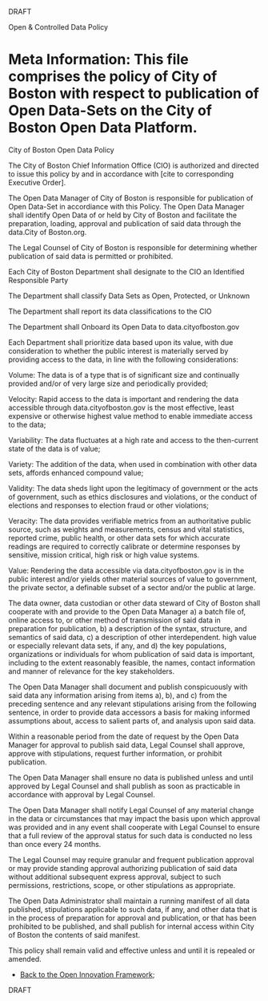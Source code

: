 DRAFT

Open & Controlled Data Policy

# Meta Information:  This file comprises the policy of City of Boston with respect to publication of Open Data-Sets on the City of Boston Open Data Platform.  

City of Boston Open Data Policy

 The City of Boston Chief Information Office (CIO) is authorized and directed to issue this policy by and in accordance with [cite to corresponding Executive Order]. 
 
The Open Data Manager of City of Boston is responsible for publication of Open Data-Set in accordiance with this Policy. The Open Data Manager shall identify Open Data of or held by City of Boston and facilitate the preparation, loading, approval and publication of said data through the data.City of Boston.org.  

The Legal Counsel of City of Boston is responsible for determining whether publication of said data is permitted or prohibited.  

Each City of Boston Department shall designate to the CIO an Identified Responsible Party

The Department shall classify Data Sets as Open, Protected, or Unknown

The Department shall report its data classifications to the CIO 

The Department shall Onboard its Open Data to data.cityofboston.gov

Each Department shall prioritize data based upon its value, with due consideration to whether the public interest is materially served by providing access to the data, in line with the following considerations:

Volume: The data is of a type that is of significant size and continually provided and/or of very large size and periodically provided;

Velocity: Rapid access to the data is important and rendering the data accessible through data.cityofboston.gov is the most effective, least expensive or otherwise highest value method to enable immediate access to the data;

Variability: The data fluctuates at a high rate and access to the then-current state of the data is of value;

Variety: The addition of the data, when used in combination with other data sets, affords enhanced compound value; 

Validity: The data sheds light upon the legitimacy of government or the acts of government, such as ethics disclosures and violations, or the conduct of elections and responses to election fraud or other violations;

Veracity:  The data provides verifiable metrics from an authoritative public source, such as weights and measurements, census and vital statistics, reported crime, public health, or other data sets for which accurate readings are required to correctly calibrate or determine responses by sensitive, mission critical, high risk or high value systems.

Value: Rendering the data accessible via data.cityofboston.gov is in the public interest and/or yields other material sources of value to government, the private sector, a definable subset of a sector and/or the public at large. 

The data owner, data custodian or other data steward of City of Boston shall cooperate with and provide to the Open Data Manager a) a batch file of, online access to, or other method of transmission of said data in preparation for publication, b) a description of the syntax, structure, and semantics of said data, c) a description of other interdependent. high value or especially relevant data sets, if any, and d) the key populations, organizations or individuals for whom publication of said data is important, including to the extent reasonably feasible, the names, contact information and manner of relevance for the key stakeholders.

The Open Data Manager shall document and publish conspicuously with said data any information arising from items a), b), and c) from the preceding sentence and any relevant stipulations arising from the following sentence, in order to provide data accessors a basis for making informed assumptions about, access to salient parts of, and analysis upon said data.    

Within a reasonable period from the date of request by the Open Data Manager for approval to publish said data, Legal Counsel shall approve, approve with stipulations, request further information, or prohibit publication.  

The Open Data Manager shall ensure no data is published unless and until approved by Legal Counsel and shall publish as soon as practicable in accordance with approval by Legal Counsel.  

The Open Data Manager shall notify Legal Counsel of any material change in the data or circumstances that may impact the basis upon which approval was provided and in any event shall cooperate with Legal Counsel to ensure that a full review of the approval status for such data is conducted no less than once every 24 months.  

The Legal Counsel may require granular and frequent publication approval or may provide standing approval authorizing publication of said data without additional subsequent express approval, subject to such permissions, restrictions, scope, or other stipulations as appropriate.  

The Open Data Administrator shall maintain a running manifest of all data published, stipulations applicable to such data, if any, and other data that is in the process of preparation for approval and publication, or that has been prohibited to be published, and shall publish for internal access within City of Boston the contents of said manifest.

This policy shall remain valid and effective unless and until it is repealed or amended.  

 - [Back to the Open Innovation Framework](OpenInnovationFramework.md);

DRAFT
